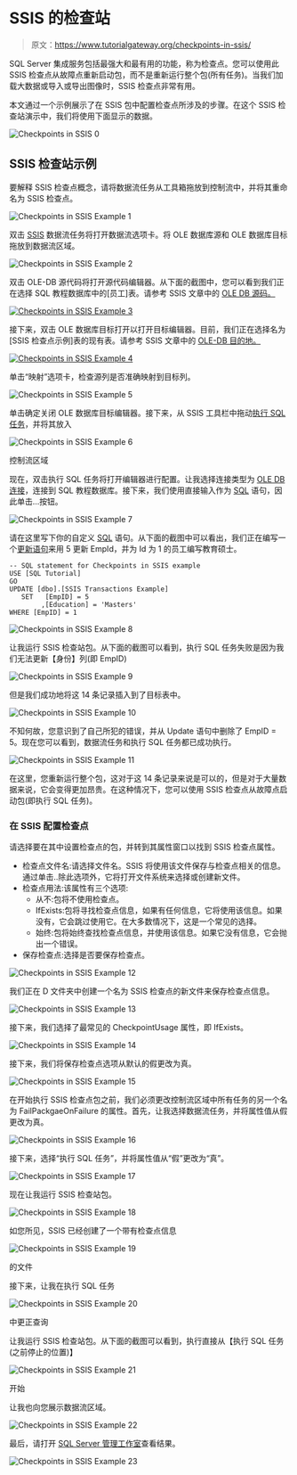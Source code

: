 # SSIS 的检查站

> 原文：<https://www.tutorialgateway.org/checkpoints-in-ssis/>

SQL Server 集成服务包括最强大和最有用的功能，称为检查点。您可以使用此 SSIS 检查点从故障点重新启动包，而不是重新运行整个包(所有任务)。当我们加载大数据或导入或导出图像时，SSIS 检查点非常有用。

本文通过一个示例展示了在 SSIS 包中配置检查点所涉及的步骤。在这个 SSIS 检查站演示中，我们将使用下面显示的数据。

![Checkpoints in SSIS 0](img/149ec00e0c539e3fc0d9b9fd669fe74a.png)

## SSIS 检查站示例

要解释 SSIS 检查点概念，请将数据流任务从工具箱拖放到控制流中，并将其重命名为 SSIS 检查点。

![Checkpoints in SSIS Example 1](img/34b94948a06d913fad0e2139db0571fd.png)

双击 [SSIS](https://www.tutorialgateway.org/ssis/) 数据流任务将打开数据流选项卡。将 OLE 数据库源和 OLE 数据库目标拖放到数据流区域。

![Checkpoints in SSIS Example 2](img/64d26e802dba7d5eb7d70b32ffe8192a.png)

双击 OLE-DB 源代码将打开源代码编辑器。从下面的截图中，您可以看到我们正在选择 SQL 教程数据库中的[员工]表。请参考 SSIS 文章中的 [OLE DB 源码。](https://www.tutorialgateway.org/ole-db-source-in-ssis/)

[![Checkpoints in SSIS Example 3](img/fececa48ad4e200710393ef63cc1729f.png)](https://www.tutorialgateway.org/ole-db-source-in-ssis/)

接下来，双击 OLE 数据库目标打开以打开目标编辑器。目前，我们正在选择名为[SSIS 检查点示例]表的现有表。请参考 SSIS 文章中的 [OLE-DB 目的地。](https://www.tutorialgateway.org/ssis-ole-db-destination/)

[![Checkpoints in SSIS Example 4](img/abc215382f4c02f0502923b8dc159c0a.png)](https://www.tutorialgateway.org/ssis-ole-db-destination/)

单击“映射”选项卡，检查源列是否准确映射到目标列。

![Checkpoints in SSIS Example 5](img/42bc243f5ad7286d05ff41e6d323f890.png)

单击确定关闭 OLE 数据库目标编辑器。接下来，从 SSIS 工具栏中拖动[执行 SQL 任务](https://www.tutorialgateway.org/execute-sql-task-in-ssis/)，并将其放入

![Checkpoints in SSIS Example 6](img/9d517d382e164be45c71c6da00663573.png)

控制流区域

现在，双击执行 SQL 任务将打开编辑器进行配置。让我选择连接类型为 [OLE DB 连接](https://www.tutorialgateway.org/ole-db-connection-manager-in-ssis/)，连接到 SQL 教程数据库。接下来，我们使用直接输入作为 [SQL](https://www.tutorialgateway.org/sql/) 语句，因此单击…按钮。

![Checkpoints in SSIS Example 7](img/ca2a125a7703126b2db85673c28e955e.png)

请在这里写下你的自定义 [SQL](https://www.tutorialgateway.org/sql/) 语句。从下面的截图中可以看出，我们正在编写一个[更新语句](https://www.tutorialgateway.org/sql-update-statement/)来用 5 更新 EmpId，并为 Id 为 1 的员工编写教育硕士。

```
-- SQL statement for Checkpoints in SSIS example
USE [SQL Tutorial]
GO
UPDATE [dbo].[SSIS Transactions Example]
   SET   [EmpID] = 5 
        ,[Education] = 'Masters'
WHERE [EmpID] = 1
```

![Checkpoints in SSIS Example 8](img/667046c19a6a3e1d17a673dbb660bd47.png)

让我运行 SSIS 检查站包。从下面的截图可以看到，执行 SQL 任务失败是因为我们无法更新【身份】列(即 EmpID)

![Checkpoints in SSIS Example 9](img/83f23bcf07c7ddf2d5ae42ed8c681861.png)

但是我们成功地将这 14 条记录插入到了目标表中。

![Checkpoints in SSIS Example 10](img/e742f7b7deecd02eb46973c3203cdc44.png)

不知何故，您意识到了自己所犯的错误，并从 Update 语句中删除了 EmpID = 5。现在您可以看到，数据流任务和执行 SQL 任务都已成功执行。

![Checkpoints in SSIS Example 11](img/558fddf43f8e05624bdbbf09b23a8714.png)

在这里，您重新运行整个包，这对于这 14 条记录来说是可以的，但是对于大量数据来说，它会变得更加昂贵。在这种情况下，您可以使用 SSIS 检查点从故障点启动包(即执行 SQL 任务)。

### 在 SSIS 配置检查点

请选择要在其中设置检查点的包，并转到其属性窗口以找到 SSIS 检查点属性。

*   检查点文件名:请选择文件名。SSIS 将使用该文件保存与检查点相关的信息。通过单击..除此选项外，它将打开文件系统来选择或创建新文件。
*   检查点用法:该属性有三个选项:
    *   从不:包将不使用检查点。
    *   IfExists:包将寻找检查点信息，如果有任何信息，它将使用该信息。如果没有，它会跳过使用它。在大多数情况下，这是一个常见的选择。
    *   始终:包将始终查找检查点信息，并使用该信息。如果它没有信息，它会抛出一个错误。
*   保存检查点:选择是否要保存检查点。

![Checkpoints in SSIS Example 12](img/105ea3073418ef2e0e4b288b60f93a5b.png)

我们正在 D 文件夹中创建一个名为 SSIS 检查点的新文件来保存检查点信息。

![Checkpoints in SSIS Example 13](img/4355953a6290d96a6ed47ee8a5e68e4f.png)

接下来，我们选择了最常见的 CheckpointUsage 属性，即 IfExists。

![Checkpoints in SSIS Example 14](img/912115de258b94890956ff0bf054597a.png)

接下来，我们将保存检查点选项从默认的假更改为真。

![Checkpoints in SSIS Example 15](img/1e05d29a2d5f9b9dd45a5ff6641b5b53.png)

在开始执行 SSIS 检查点包之前，我们必须更改控制流区域中所有任务的另一个名为 FailPackgaeOnFailure 的属性。首先，让我选择数据流任务，并将属性值从假更改为真。

![Checkpoints in SSIS Example 16](img/634da8172295900a87137c33e4c39616.png)

接下来，选择“执行 SQL 任务”，并将属性值从“假”更改为“真”。

![Checkpoints in SSIS Example 17](img/95e522fa4c3c5d10f9f6cba24f7c0a5e.png)

现在让我运行 SSIS 检查站包。

![Checkpoints in SSIS Example 18](img/d84594b93e9696ef76ccbed366738bf1.png)

如您所见，SSIS 已经创建了一个带有检查点信息

![Checkpoints in SSIS Example 19](img/d39ca29dc72e0641142f6a19530fbe12.png)

的文件

接下来，让我在执行 SQL 任务

![Checkpoints in SSIS Example 20](img/cf4c68bf6547035ab450c014f642b4db.png)

中更正查询

让我运行 SSIS 检查站包。从下面的截图可以看到，执行直接从【执行 SQL 任务(之前停止的位置)】

![Checkpoints in SSIS Example 21](img/22776717bf60315b454c835f931f391c.png)

开始

让我也向您展示数据流区域。

![Checkpoints in SSIS Example 22](img/e0b0665946ff943e2873c39dcfc89a26.png)

最后，请打开 [SQL Server 管理工作室](https://www.tutorialgateway.org/sql/)查看结果。

![Checkpoints in SSIS Example 23](img/f29d99156003ee352a7dc4498ee9ab83.png)